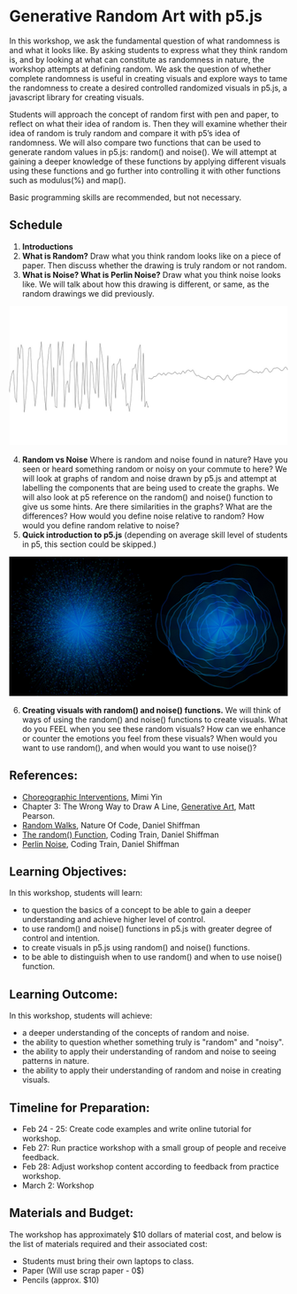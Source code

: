 # Generative Random Art with p5.js

In this workshop, we ask the fundamental question of what randomness is and what it looks like. By asking students to express what they think random is, and by looking at what can constitute as randomness in nature, the workshop attempts at defining random. We ask the question of whether complete randomness is useful in creating visuals and explore ways to tame the randomness to create a desired controlled randomized visuals in p5.js, a javascript library for creating visuals.

Students will approach the concept of random first with pen and paper, to reflect on what their idea of random is. Then they will examine whether their idea of random is truly random and compare it with p5’s idea of randomness. We will also compare two functions that can be used to generate random values in p5.js: random() and noise(). We will attempt at gaining a deeper knowledge of these functions by applying different visuals using these functions and go further into controlling it with other functions such as modulus(%) and map().

Basic programming skills are recommended, but not necessary.

## Schedule
1. **Introductions**
2. **What is Random?**
Draw what you think random looks like on a piece of paper. Then discuss whether the drawing is
truly random or not random.
3. **What is Noise? What is Perlin Noise?**
 Draw what you think noise looks like. We will talk about how this drawing is different, or same, as the random drawings we did previously.
 
 ![Image of random and noise graph](img/random-noise-graph.jpg) 
 
4. **Random vs Noise**
Where is random and noise found in nature? Have you seen or heard something random or noisy on your commute to here? We will look at graphs of random and noise drawn by p5.js and attempt at labelling the components that are being used to create the graphs. We will also look at p5 reference on the random() and noise() function to give us some hints. Are there similarities in the graphs? What are the differences? How would you define noise relative to random? How would you define random relative to noise?
5. **Quick introduction to p5.js** (depending on average skill level of students in p5, this section could be skipped.)

![Image of visual created with random and noise functions](img/random-noise.jpg)

6. **Creating visuals with random() and noise() functions.**
We will think of ways of using the random() and noise() functions to create visuals. What do you FEEL when you see these random visuals? How can we enhance or counter the emotions you feel from these visuals? When would you want to use random(), and when would you want to use noise()?

## References:
* [Choreographic Interventions](https://github.com/mimiyin/choreographic-interventions-s19/), Mimi Yin
* Chapter 3: The Wrong Way to Draw A Line, [Generative Art](https://www.manning.com/books/generative-art), Matt Pearson.
* [Random Walks](https://natureofcode.com/book/introduction/), Nature Of Code, Daniel Shiffman
* [The random() Function](https://www.youtube.com/watch?v=nfmV2kuQKwA), Coding Train, Daniel Shiffman
* [Perlin Noise](https://www.youtube.com/watch?v=Qf4dIN99e2w), Coding Train, Daniel Shiffman

## Learning Objectives:
In this workshop, students will learn:
* to question the basics of a concept to be able to gain a deeper understanding and achieve higher level of control.
* to use random() and noise() functions in p5.js with greater degree of control and intention.
* to create visuals in p5.js using random() and noise() functions.
* to be able to distinguish when to use random() and when to use noise() function.

## Learning Outcome:
In this workshop, students will achieve:
* a deeper understanding of the concepts of random and noise.
* the ability to question whether something truly is "random" and "noisy".
* the ability to apply their understanding of random and noise to seeing patterns in nature.
* the ability to apply their understanding of random and noise in creating visuals.

## Timeline for Preparation:
* Feb 24 - 25: Create code examples and write online tutorial for workshop.
* Feb 27: Run practice workshop with a small group of people and receive feedback.
* Feb 28: Adjust workshop content according to feedback from practice workshop.
* March 2: Workshop

## Materials and Budget: 
The workshop has approximately $10 dollars of material cost, and below is the list of materials required and their associated cost:
* Students must bring their own laptops to class.
* Paper (Will use scrap paper - 0$)
* Pencils (approx. $10)
